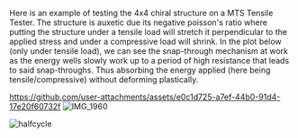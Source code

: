 Here is an example of testing the 4x4 chiral structure on a MTS Tensile Tester.
The structure is auxetic due its negative poisson's ratio where putting the structure under a tensile load will stretch it perpendicular to the applied stress and under a compressive load will shrink. In the plot below (only under tensile load), we can see the snap-through mechanism at work as the energy wells slowly work up to a period of high resistance that leads to said snap-throughs. Thus absorbing the energy applied (here being tensile/compressive) without deforming plastically.


https://github.com/user-attachments/assets/e0c1d725-a7ef-44b0-91d4-17e20f60732f ![IMG_1960](https://github.com/user-attachments/assets/f351ea4f-a297-4d3a-843e-377e794b7f44)


![halfcycle](https://github.com/user-attachments/assets/60c900e0-859d-47ea-a809-f9c9db1fc14f)

